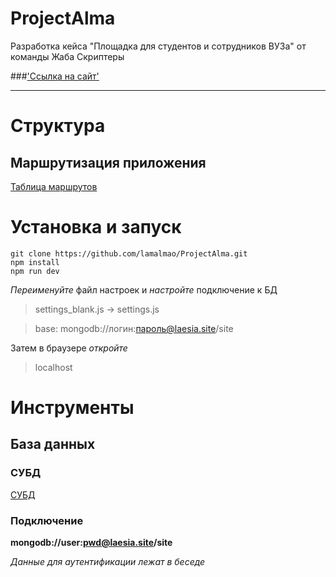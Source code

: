 # ProjectAlma
Разработка кейса "Площадка для студентов и сотрудников ВУЗа" от команды Жаба Скриптеры

###['Ссылка на сайт'](https://laesia.site/main/news)

---

# Структура

## Маршрутизация приложения

[Таблица маршрутов](https://docs.google.com/spreadsheets/d/1ZnV2uxRCv0PQeozxkxVF2pe3JshnAZnnObwkWCyEefY/edit?usp=sharing)

# Установка и запуск

```
git clone https://github.com/lamalmao/ProjectAlma.git
npm install
npm run dev
```
*Переименуйте* файл настроек и *настройте* подключение к БД

>settings_blank.js -> settings.js

>base: mongodb://логин:пароль@laesia.site/site

Затем в браузере *откройте*

>localhost

# Инструменты

## База данных

### СУБД

[СУБД](https://downloads.mongodb.com/compass/mongodb-compass-1.33.1-darwin-x64.dmg?_ga=2.5317683.1209950434.1666355852-1911375894.1665488718)

### Подключение

**mongodb://user:pwd@laesia.site/site**

*Данные для аутентификации лежат в беседе*
